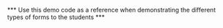 *** Use this demo code as a reference when demonstrating the different types of forms to the students ***